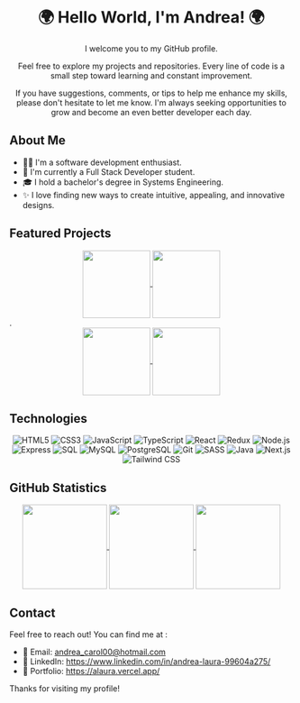 <div align="center">

# 🌍 Hello World, I'm Andrea! 🌍
I welcome you to my GitHub profile.

Feel free to explore my projects and repositories. Every line of code is a small step toward learning and constant improvement.

If you have suggestions, comments, or tips to help me enhance my skills, please don't hesitate to let me know. I'm always seeking opportunities to grow and become an even better developer each day.
</div>

## About Me

- 👩‍💻 I'm a software development enthusiast.
- 🌱 I'm currently a Full Stack Developer student.
- 🎓 I hold a bachelor's degree in Systems Engineering.
- ✨ I love finding new ways to create intuitive, appealing, and innovative designs.

## Featured Projects
<div align="center">

  <a href="https://github.com/ALauraOliva/Rick-and-Morty">
    <img height=120 align="center" src="https://github-readme-stats-sigma-five.vercel.app/api/pin/?username=ALauraOliva&repo=Rick-and-Morty&theme=one_dark_pro" />
  </a>
  <a href="https://github.com/ALauraOliva/Pokemon_App">
    <img height=120 align="center" src="https://github-readme-stats-sigma-five.vercel.app/api/pin/?username=ALauraOliva&repo=Pokemon_App&theme=one_dark_pro" />
  </a>
 

</div>
<div> .     </div>
<div align="center" >
   <a href="https://github.com/ALauraOliva/GreenLand">
    <img height=120  align="center" src="https://github-readme-stats-sigma-five.vercel.app/api/pin/?username=ALauraOliva&repo=GreenLand&theme=one_dark_pro" />
  </a>
  <a href="https://github.com/ALauraOliva/portfolio">
    <img height=120  align="center" src="https://github-readme-stats-sigma-five.vercel.app/api/pin/?username=ALauraOliva&repo=portfolio&theme=one_dark_pro" />
  </a>
</div>

## Technologies

<div align="center">
  
![HTML5](https://img.shields.io/badge/-HTML5-E34F26?style=flat-square&logo=html5&logoColor=white)
![CSS3](https://img.shields.io/badge/-CSS3-1572B6?style=flat-square&logo=css3)
![JavaScript](https://img.shields.io/badge/-JavaScript-black?style=flat-square&logo=javascript)
![TypeScript](https://img.shields.io/badge/-TypeScript-blue?style=flat-square&logo=typescript)
![React](https://img.shields.io/badge/-React-black?style=flat-square&logo=react)
![Redux](https://img.shields.io/badge/-Redux-764ABC?style=flat-square&logo=redux)
![Node.js](https://img.shields.io/badge/-Node.js-43853D?style=flat-square&logo=node.js)
![Express](https://img.shields.io/badge/-Express-black?style=flat-square&logo=express)
![SQL](https://img.shields.io/badge/-SQL-025E8C?style=flat-square&logo=postgresql)
![MySQL](https://img.shields.io/badge/-MySQL-black?style=flat-square&logo=mysql)
![PostgreSQL](https://img.shields.io/badge/-PostgreSQL-336791?style=flat-square&logo=postgresql&logoColor=white)
![Git](https://img.shields.io/badge/-Git-black?style=flat-square&logo=git)
![SASS](https://img.shields.io/badge/-SASS-CC6699?style=flat-square&logo=sass&logoColor=white)
![Java](https://img.shields.io/badge/-Java-007396?style=flat-square&logo=java&logoColor=white)
![Next.js](https://img.shields.io/badge/-Next.js-000000?style=flat-square&logo=next.js&logoColor=white)
![Tailwind CSS](https://img.shields.io/badge/-Tailwind_CSS-38B2AC?style=flat-square&logo=tailwind-css&logoColor=white)
</div>

## GitHub Statistics

<div align="center">

  <a href="https://github.com/ALauraOliva/github-readme-stats#gh-dark-mode-only">
    <img height=150 align="center" src="https://github-readme-stats-sigma-five.vercel.app/api?username=ALauraOliva&show_icons=true&theme=one_dark_pro#gh-dark-mode-only" />
  </a>
  <a href="https://github.com/ALauraOliva/github-readme-stats#gh-light-mode-only">
    <img height=150 align="center" src="https://github-readme-stats-sigma-five.vercel.app/api?username=ALauraOliva&show_icons=true&theme=default#gh-dark-mode-only" />
  </a>
  <a href="https://github.com/ALauraOliva/convoychat">
    <img height=150 align="center" src="https://github-readme-stats-sigma-five.vercel.app/api/top-langs?username=ALauraOliva&layout=compact&theme=one_dark_pro&langs_count=8&card_width=320" />
  </a>


</div>

## Contact

Feel free to reach out! You can find me at :

- 📧 Email: andrea_carol00@hotmail.com
- 💬 LinkedIn: https://www.linkedin.com/in/andrea-laura-99604a275/
- 📁 Portfolio: https://alaura.vercel.app/
  
Thanks for visiting my profile!
